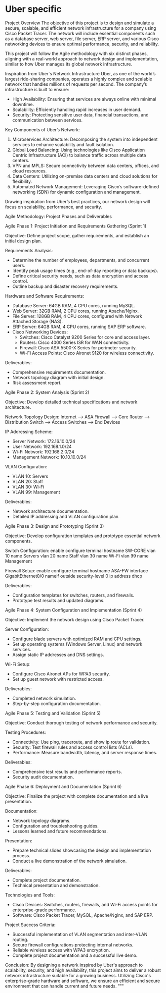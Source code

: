 # Uber specific  
Project Overview
The objective of this project is to design and simulate a secure, scalable, and efficient network infrastructure for a company using Cisco Packet Tracer. The network will include essential components such as a database server, web server, file server, ERP server, and various Cisco networking devices to ensure optimal performance, security, and reliability.

This project will follow the Agile methodology with six distinct phases, aligning with a real-world approach to network design and implementation, similar to how Uber manages its global network infrastructure.

Inspiration from Uber's Network Infrastructure
Uber, as one of the world’s largest ride-sharing companies, operates a highly complex and scalable network that handles millions of requests per second. The company’s infrastructure is built to ensure:
- High Availability: Ensuring that services are always online with minimal downtime.
- Scalability: Efficiently handling rapid increases in user demand.
- Security: Protecting sensitive user data, financial transactions, and communication between services.

Key Components of Uber’s Network:
1. Microservices Architecture: Decomposing the system into independent services to enhance scalability and fault isolation.
2. Global Load Balancing: Using technologies like Cisco Application Centric Infrastructure (ACI) to balance traffic across multiple data centers.
3. VPN and MPLS: Secure connectivity between data centers, offices, and cloud resources.
4. Data Centers: Utilizing on-premise data centers and cloud solutions for flexibility.
5. Automated Network Management: Leveraging Cisco’s software-defined networking (SDN) for dynamic configuration and management.

Drawing inspiration from Uber’s best practices, our network design will focus on scalability, performance, and security.

Agile Methodology: Project Phases and Deliverables

Agile Phase 1: Project Initiation and Requirements Gathering (Sprint 1)

Objective: Define project scope, gather requirements, and establish an initial design plan.

Requirements Analysis:
- Determine the number of employees, departments, and concurrent users.
- Identify peak usage times (e.g., end-of-day reporting or data backups).
- Define critical security needs, such as data encryption and access control.
- Outline backup and disaster recovery requirements.

Hardware and Software Requirements:
- Database Server: 64GB RAM, 4 CPU cores, running MySQL.
- Web Server: 32GB RAM, 2 CPU cores, running Apache/Nginx.
- File Server: 128GB RAM, 4 CPU cores, configured with Network Attached Storage (NAS).
- ERP Server: 64GB RAM, 4 CPU cores, running SAP ERP software.
- Cisco Networking Devices:
  - Switches: Cisco Catalyst 9200 Series for core and access layer.
  - Routers: Cisco 4000 Series ISR for WAN connectivity.
  - Firewall: Cisco ASA 5500-X Series for perimeter security.
  - Wi-Fi Access Points: Cisco Aironet 9120 for wireless connectivity.

Deliverables:
- Comprehensive requirements documentation.
- Network topology diagram with initial design.
- Risk assessment report.

Agile Phase 2: System Analysis (Sprint 2)

Objective: Develop detailed technical specifications and network architecture.

Network Topology Design:
  Internet --> ASA Firewall --> Core Router --> Distribution Switch --> Access Switches --> End Devices

IP Addressing Scheme:
- Server Network: 172.16.10.0/24
- User Network: 192.168.1.0/24
- Wi-Fi Network: 192.168.2.0/24
- Management Network: 10.10.10.0/24

VLAN Configuration:
- VLAN 10: Servers
- VLAN 20: Staff
- VLAN 30: Wi-Fi
- VLAN 99: Management

Deliverables:
- Network architecture documentation.
- Detailed IP addressing and VLAN configuration plan.

Agile Phase 3: Design and Prototyping (Sprint 3)

Objective: Develop configuration templates and prototype essential network components.

Switch Configuration:
  enable
  configure terminal
  hostname SW-CORE
  vlan 10
  name Servers
  vlan 20
  name Staff
  vlan 30
  name Wi-Fi
  vlan 99
  name Management

Firewall Setup:
  enable
  configure terminal
  hostname ASA-FW
  interface GigabitEthernet0/0
  nameif outside
  security-level 0
  ip address dhcp

Deliverables:
- Configuration templates for switches, routers, and firewalls.
- Prototype test results and updated diagrams.

Agile Phase 4: System Configuration and Implementation (Sprint 4)

Objective: Implement the network design using Cisco Packet Tracer.

Server Configuration:
- Configure blade servers with optimized RAM and CPU settings.
- Set up operating systems (Windows Server, Linux) and network services.
- Assign static IP addresses and DNS settings.

Wi-Fi Setup:
- Configure Cisco Aironet APs for WPA3 security.
- Set up guest network with restricted access.

Deliverables:
- Completed network simulation.
- Step-by-step configuration documentation.

Agile Phase 5: Testing and Validation (Sprint 5)

Objective: Conduct thorough testing of network performance and security.

Testing Procedures:
- Connectivity: Use ping, traceroute, and show ip route for validation.
- Security: Test firewall rules and access control lists (ACLs).
- Performance: Measure bandwidth, latency, and server response times.

Deliverables:
- Comprehensive test results and performance reports.
- Security audit documentation.

Agile Phase 6: Deployment and Documentation (Sprint 6)

Objective: Finalize the project with complete documentation and a live presentation.

Documentation:
- Network topology diagrams.
- Configuration and troubleshooting guides.
- Lessons learned and future recommendations.

Presentation:
- Prepare technical slides showcasing the design and implementation process.
- Conduct a live demonstration of the network simulation.

Deliverables:
- Complete project documentation.
- Technical presentation and demonstration.

Technologies and Tools:
- Cisco Devices: Switches, routers, firewalls, and Wi-Fi access points for enterprise-grade performance.
- Software: Cisco Packet Tracer, MySQL, Apache/Nginx, and SAP ERP.

Project Success Criteria:
- Successful implementation of VLAN segmentation and inter-VLAN routing.
- Secure firewall configurations protecting internal networks.
- Reliable wireless access with WPA3 encryption.
- Complete project documentation and a successful live demo.

Conclusion:
By designing a network inspired by Uber's approach to scalability, security, and high availability, this project aims to deliver a robust network infrastructure suitable for a growing business. Utilizing Cisco's enterprise-grade hardware and software, we ensure an efficient and secure environment that can handle current and future needs.
"""
